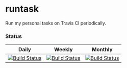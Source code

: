 
# runtask

Run my personal tasks on Travis CI periodically.

### Status

| Daily | Weekly | Monthly |
|:---:|:---:|:---:|
| [![Build Status](https://travis-ci.com/runtask/runtask.svg?branch=daily)](https://travis-ci.com/runtask/runtask) | [![Build Status](https://travis-ci.com/runtask/runtask.svg?branch=weekly)](https://travis-ci.com/runtask/runtask) | [![Build Status](https://travis-ci.com/runtask/runtask.svg?branch=monthly)](https://travis-ci.com/runtask/runtask) |

